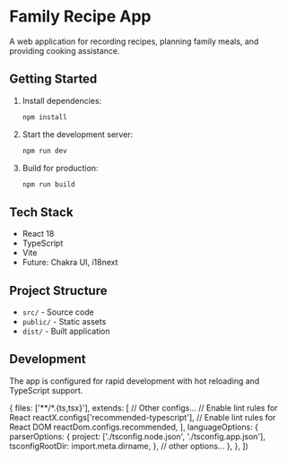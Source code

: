 # Family Recipe App

A web application for recording recipes, planning family meals, and providing cooking assistance.

## Getting Started

1. Install dependencies:
   ```bash
   npm install
   ```

2. Start the development server:
   ```bash
   npm run dev
   ```

3. Build for production:
   ```bash
   npm run build
   ```

## Tech Stack

- React 18
- TypeScript
- Vite
- Future: Chakra UI, i18next

## Project Structure

- `src/` - Source code
- `public/` - Static assets
- `dist/` - Built application

## Development

The app is configured for rapid development with hot reloading and TypeScript support.


  {
    files: ['**/*.{ts,tsx}'],
    extends: [
      // Other configs...
      // Enable lint rules for React
      reactX.configs['recommended-typescript'],
      // Enable lint rules for React DOM
      reactDom.configs.recommended,
    ],
    languageOptions: {
      parserOptions: {
        project: ['./tsconfig.node.json', './tsconfig.app.json'],
        tsconfigRootDir: import.meta.dirname,
      },
      // other options...
    },
  },
])
```

